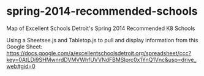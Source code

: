 spring-2014-recommended-schools
===============================

Map of Excellent Schools Detroit's Spring 2014 Recommended K8 Schools

Using a Sheetsee.js and Tabletop.js to pull and display information from this Google Sheet:  https://docs.google.com/a/excellentschoolsdetroit.org/spreadsheet/ccc?key=0AtLDi9SHMwnrdDVMVWhfUVVNdFBMSlprc0x1YnQ1Vnc&usp=drive_web#gid=0
